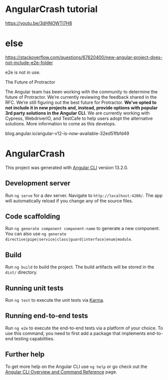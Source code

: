 # AngularCrash tutorial
https://youtu.be/3dHNOWTI7H8

# else
https://stackoverflow.com/questions/67620400/new-angular-project-does-not-include-e2e-folder


e2e is not in use.


The Future of Protractor

The Angular team has been working with the community to determine the future of Protractor. We’re currently reviewing the feedback shared in the RFC. We’re still figuring out the best future for Protractor. <b>We’ve opted to not include it in new projects and, instead, provide options with popular 3rd party solutions in the Angular CLI.</b> We are currently working with Cypress, WebdriverIO, and TestCafe to help users adopt the alternative solutions. More information to come as this develops.

blog.angular.io/angular-v12-is-now-available-32ed51fbfd49


# AngularCrash

This project was generated with [Angular CLI](https://github.com/angular/angular-cli) version 13.2.0.

## Development server

Run `ng serve` for a dev server. Navigate to `http://localhost:4200/`. The app will automatically reload if you change any of the source files.

## Code scaffolding

Run `ng generate component component-name` to generate a new component. You can also use `ng generate directive|pipe|service|class|guard|interface|enum|module`.

## Build

Run `ng build` to build the project. The build artifacts will be stored in the `dist/` directory.

## Running unit tests

Run `ng test` to execute the unit tests via [Karma](https://karma-runner.github.io).

## Running end-to-end tests

Run `ng e2e` to execute the end-to-end tests via a platform of your choice. To use this command, you need to first add a package that implements end-to-end testing capabilities.

## Further help

To get more help on the Angular CLI use `ng help` or go check out the [Angular CLI Overview and Command Reference](https://angular.io/cli) page.

